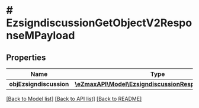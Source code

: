# # EzsigndiscussionGetObjectV2ResponseMPayload

## Properties

Name | Type | Description | Notes
------------ | ------------- | ------------- | -------------
**objEzsigndiscussion** | [**\eZmaxAPI\Model\EzsigndiscussionResponseCompound**](EzsigndiscussionResponseCompound.md) |  |

[[Back to Model list]](../../README.md#models) [[Back to API list]](../../README.md#endpoints) [[Back to README]](../../README.md)

